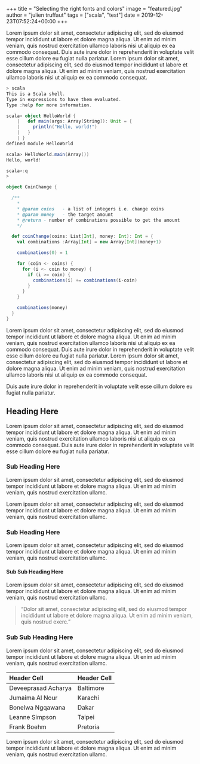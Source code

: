 +++
title = "Selecting the right fonts and colors"
image = "featured.jpg"
author = "julien truffaut"
tags = ["scala", "test"]
date = 2019-12-23T07:52:24+00:00
+++

Lorem ipsum dolor sit amet, consectetur adipiscing elit, sed do eiusmod tempor incididunt ut labore et dolore magna aliqua. Ut enim ad minim veniam, quis nostrud exercitation ullamco laboris nisi ut aliquip ex ea commodo consequat. Duis aute irure dolor in reprehenderit in voluptate velit esse cillum dolore eu fugiat nulla pariatur. Lorem ipsum dolor sit amet, consectetur adipiscing elit, sed do eiusmod tempor incididunt ut labore et dolore magna aliqua. Ut enim ad minim veniam, quis nostrud exercitation ullamco laboris nisi ut aliquip ex ea commodo consequat.

``` scala
> scala
This is a Scala shell.
Type in expressions to have them evaluated.
Type :help for more information.

scala> object HelloWorld {
    |   def main(args: Array[String]): Unit = {
    |     println("Hello, world!")
    |   }
    | }
defined module HelloWorld

scala> HelloWorld.main(Array())
Hello, world!

scala>:q
>
```

```scala
object CoinChange {

  /**
    *
    * @param coins   - a list of integers i.e. change coins
    * @param money   - the target amount
    * @return - number of combinations possible to get the amount
    */

  def coinChange(coins: List[Int], money: Int): Int = {
    val combinations :Array[Int] = new Array[Int](money+1)

    combinations(0) = 1

    for (coin <- coins) {
      for (i <- coin to money) {
        if (i >= coin) {
          combinations(i) += combinations(i-coin)
        }
      }
    }

    combinations(money)
  }
}
```

Lorem ipsum dolor sit amet, consectetur adipiscing elit, sed do eiusmod tempor incididunt ut labore et dolore magna aliqua. Ut enim ad minim veniam, quis nostrud exercitation ullamco laboris nisi ut aliquip ex ea commodo consequat. Duis aute irure dolor in reprehenderit in voluptate velit esse cillum dolore eu fugiat nulla pariatur. Lorem ipsum dolor sit amet, consectetur adipiscing elit, sed do eiusmod tempor incididunt ut labore et dolore magna aliqua. Ut enim ad minim veniam, quis nostrud exercitation ullamco laboris nisi ut aliquip ex ea commodo consequat.

Duis aute irure dolor in reprehenderit in voluptate velit esse cillum dolore eu fugiat nulla pariatur. 

## Heading Here

Lorem ipsum dolor sit amet, consectetur adipiscing elit, sed do eiusmod tempor incididunt ut labore et dolore magna aliqua. Ut enim ad minim veniam, quis nostrud exercitation ullamco laboris nisi ut aliquip ex ea commodo consequat. Duis aute irure dolor in reprehenderit in voluptate velit esse cillum dolore eu fugiat nulla pariatur. 

### Sub Heading Here
Lorem ipsum dolor sit amet, consectetur adipiscing elit, sed do eiusmod tempor incididunt ut labore et dolore magna aliqua. Ut enim ad minim veniam, quis nostrud exercitation ullamc.

<!-- caption -->

Lorem ipsum dolor sit amet, consectetur adipiscing elit, sed do eiusmod tempor incididunt ut labore et dolore magna aliqua. Ut enim ad minim veniam, quis nostrud exercitation ullamc.

### Sub Heading Here

Lorem ipsum dolor sit amet, consectetur adipiscing elit, sed do eiusmod tempor incididunt ut labore et dolore magna aliqua. Ut enim ad minim veniam, quis nostrud exercitation ullamc.

#### Sub Sub Heading Here

Lorem ipsum dolor sit amet, consectetur adipiscing elit, sed do eiusmod tempor incididunt ut labore et dolore magna aliqua. Ut enim ad minim veniam, quis nostrud exercitation ullamc.

> “Dolor sit amet, consectetur adipiscing elit, sed do eiusmod tempor incididunt ut labore et dolore magna aliqua. Ut enim ad minim veniam, quis nostrud exerc.”

### Sub Sub Heading Here

Lorem ipsum dolor sit amet, consectetur adipiscing elit, sed do eiusmod tempor incididunt ut labore et dolore magna aliqua. Ut enim ad minim veniam, quis nostrud exercitation ullamc.

| Header Cell | Header Cell  |
|:----------|:-------------|
| Deveeprasad Acharya | Baltimore |
| Jumaima Al Nour | Karachi  |
| Bonelwa Ngqawana | Dakar |
| Leanne Simpson | Taipei |
| Frank Boehm | Pretoria |

Lorem ipsum dolor sit amet, consectetur adipiscing elit, sed do eiusmod tempor incididunt ut labore et dolore magna aliqua. Ut enim ad minim veniam, quis nostrud exercitation ullamc.
